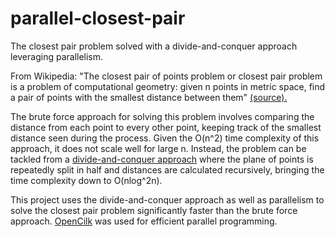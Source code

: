 # parallel-closest-pair
The closest pair problem solved with a divide-and-conquer approach leveraging parallelism.

From Wikipedia: "The closest pair of points problem or closest pair problem is a problem of computational geometry: given n points in metric space, find a pair of points with the smallest distance between them" [(source).](https://en.wikipedia.org/wiki/Closest_pair_of_points_problem)

The brute force approach for solving this problem involves comparing the distance from each point to every other point, keeping track of the smallest distance seen during the process. Given the O(n^2) time complexity of this approach, it does not scale well for large n. Instead, the problem can be tackled from a [divide-and-conquer approach](https://www.geeksforgeeks.org/closest-pair-of-points-using-divide-and-conquer-algorithm) where the plane of points is repeatedly split in half and distances are calculated recursively, bringing the time complexity down to O(nlog^2n).

This project uses the divide-and-conquer approach as well as parallelism to solve the closest pair problem significantly faster than the brute force approach. [OpenCilk](https://www.opencilk.org/) was used for efficient parallel programming.
